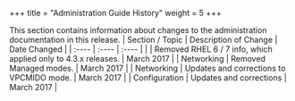 +++
title = "Administration Guide History"
weight = 5
+++

This section contains information about changes to the administration documentation in this release.
| Section / Topic | Description of Change | Date Changed | 
|  :---- |  :---- |  :---- | 
|  | Removed RHEL 6 / 7 info, which applied only to 4.3.x releases. | March 2017 | 
| Networking | Removed Managed modes. | March 2017 | 
| Networking | Updates and corrections to VPCMIDO mode. | March 2017 | 
| Configuration | Updates and corrections | March 2017 | 



